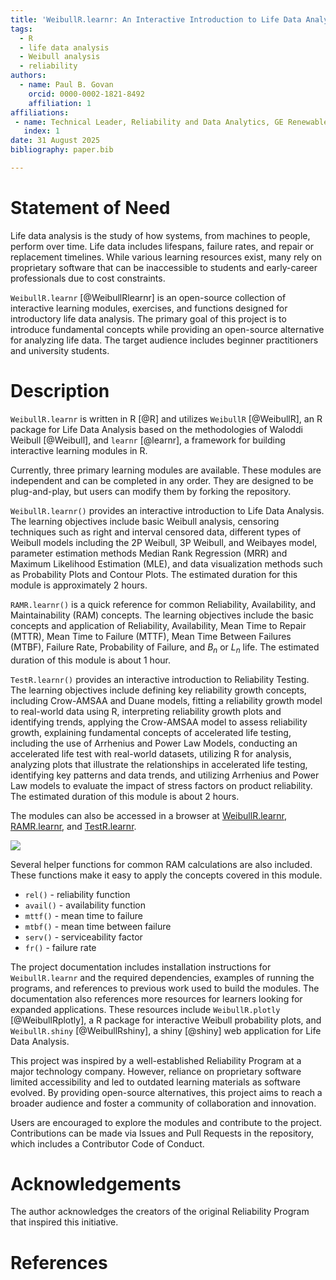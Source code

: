 ```yaml
---
title: 'WeibullR.learnr: An Interactive Introduction to Life Data Analysis'
tags:
  - R
  - life data analysis
  - Weibull analysis
  - reliability
authors:
  - name: Paul B. Govan
    orcid: 0000-0002-1821-8492
    affiliation: 1
affiliations:
 - name: Technical Leader, Reliability and Data Analytics, GE Renewable Energy
   index: 1
date: 31 August 2025
bibliography: paper.bib

---
```


# Statement of Need

Life data analysis is the study of how systems, from machines to people, perform over time. Life data includes lifespans, failure rates, and repair or replacement timelines. While various learning resources exist, many rely on proprietary software that can be inaccessible to students and early-career professionals due to cost constraints.

`WeibullR.learnr` [@WeibullRlearnr] is an open-source collection of interactive learning modules, exercises, and functions designed for introductory life data analysis. The primary goal of this project is to introduce fundamental concepts while providing an open-source alternative for analyzing life data. The target audience includes beginner practitioners and university students.

# Description

`WeibullR.learnr` is written in R [@R] and utilizes `WeibullR` [@WeibullR], an R package for Life Data Analysis based on the methodologies of Waloddi Weibull [@Weibull], and `learnr` [@learnr], a framework for building interactive learning modules in R.

Currently, three primary learning modules are available. These modules are independent and can be completed in any order. They are designed to be plug-and-play, but users can modify them by forking the repository.

`WeibullR.learnr()` provides an interactive introduction to Life Data Analysis. The learning objectives include basic Weibull analysis, censoring techniques such as right and interval censored data, different types of Weibull models including the 2P Weibull, 3P Weibull, and Weibayes model, parameter estimation methods Median Rank Regression (MRR) and Maximum Likelihood Estimation (MLE), and data visualization methods such as Probability Plots and Contour Plots. The estimated duration for this module is approximately 2 hours. 

`RAMR.learnr()` is a quick reference for common Reliability, Availability, and Maintainability (RAM) concepts. The learning objectives include the basic concepts and application of Reliability, Availability, Mean Time to Repair (MTTR), Mean Time to Failure (MTTF), Mean Time Between Failures (MTBF), Failure Rate, Probability of Failure, and $B_n$ or $L_n$ life. The estimated duration of this module is about 1 hour.

`TestR.learnr()` provides an interactive introduction to Reliability Testing. The learning objectives include defining key reliability growth concepts, including Crow-AMSAA and Duane models, fitting a reliability growth model to real-world data using R, interpreting reliability growth plots and identifying trends, applying the Crow-AMSAA model to assess reliability growth, explaining fundamental concepts of accelerated life testing, including the use of Arrhenius and Power Law Models, conducting an accelerated life test with real-world datasets, utilizing R for analysis, analyzing plots that illustrate the relationships in accelerated life testing, identifying key patterns and data trends, and utilizing Arrhenius and Power Law models to evaluate the impact of stress factors on product reliability. The estimated duration of this module is about 2 hours.

The modules can also be accessed in a browser at [WeibullR.learnr](https://paulgovan.shinyapps.io/weibullrlearnr/),  [RAMR.learnr](https://paulgovan.shinyapps.io/ramrlearnr/), and [TestR.learnr](https://govan.shinyapps.io/TestRlearnr/).

![](https://github.com/paulgovan/WeibullR.learnr/blob/master/inst/paper/WeibullRlearnr.png?raw=true)<!-- -->

Several helper functions for common RAM calculations are also included. These functions make it easy to apply the concepts covered in this module.

* `rel()` - reliability function
* `avail()` - availability function
* `mttf()` - mean time to failure
* `mtbf()` - mean time between failure
* `serv()` - serviceability factor
* `fr()` - failure rate

The project documentation includes installation instructions for `WeibullR.learnr` and the required dependencies, examples of running the programs, and references to previous work used to build the modules. The documentation also references more resources for learners looking for expanded applications. These resources include `WeibullR.plotly` [@WeibullRplotly], a R package for interactive Weibull probability plots, and `WeibullR.shiny` [@WeibullRshiny], a shiny [@shiny] web application for Life Data Analysis.

This project was inspired by a well-established Reliability Program at a major technology company. However, reliance on proprietary software limited accessibility and led to outdated learning materials as software evolved. By providing open-source alternatives, this project aims to reach a broader audience and foster a community of collaboration and innovation.

Users are encouraged to explore the modules and contribute to the project. Contributions can be made via Issues and Pull Requests in the repository, which includes a Contributor Code of Conduct.

# Acknowledgements

The author acknowledges the creators of the original Reliability Program that inspired this initiative.

# References
